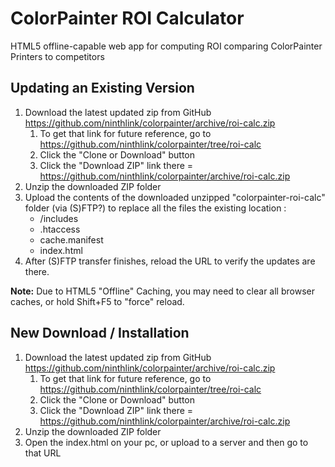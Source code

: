 # ColorPainter ROI Calculator

HTML5 offline-capable web app for computing ROI comparing ColorPainter Printers to competitors

## Updating an Existing Version

1. Download the latest updated zip from GitHub https://github.com/ninthlink/colorpainter/archive/roi-calc.zip
    1. To get that link for future reference, go to https://github.com/ninthlink/colorpainter/tree/roi-calc
    2. Click the "Clone or Download" button
    3. Click the "Download ZIP" link there = https://github.com/ninthlink/colorpainter/archive/roi-calc.zip
2. Unzip the downloaded ZIP folder
3. Upload the contents of the downloaded unzipped "colorpainter-roi-calc" folder (via (S)FTP?) to replace all the files the existing location :
    - /includes
    - .htaccess
    - cache.manifest
    - index.html
4. After (S)FTP transfer finishes, reload the URL to verify the updates are there.

**Note:** Due to HTML5 "Offline" Caching, you may need to clear all browser caches, or hold Shift+F5 to "force" reload.

## New Download / Installation

1. Download the latest updated zip from GitHub https://github.com/ninthlink/colorpainter/archive/roi-calc.zip
    1. To get that link for future reference, go to https://github.com/ninthlink/colorpainter/tree/roi-calc
    2. Click the "Clone or Download" button
    3. Click the "Download ZIP" link there = https://github.com/ninthlink/colorpainter/archive/roi-calc.zip
2. Unzip the downloaded ZIP folder
3. Open the index.html on your pc, or upload to a server and then go to that URL
